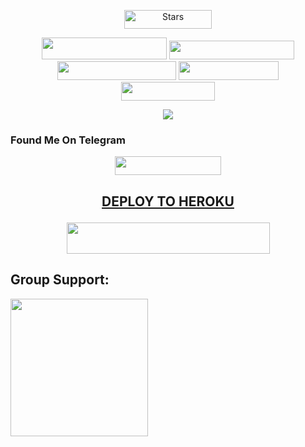 <p align="center">
    <a href="https://github.com/feriexp/JisooXRobot/stargazers"><img src="https://img.shields.io/github/stars/noob-kittu/YoneRobot?label=STARS&style=plastic&logo=github&color=F10070" alt="Stars"width="140" height="30" /></a>
</p>
<p align="center">
    <a href="https://github.com/feriexp/JisooXRobot"> <img src="https://img.shields.io/github/repo-size/noob-kittu/YoneRobot?color=orange&label=REPO-SIZE&logo=github&logoColor=green&style=plastic"width="200" height="35" /></a>
    <a href="https://github.com/feriexp/JisooXRobot/commits"> <img src="https://img.shields.io/github/last-commit/noob-kittu/YoneRobot?color=blue&label=LAST-COMMIT&logo=github&logoColor=green&style=plastic"width="200" height="30" /></a>
    <a href="https://github.com/feriexp/JisooXRobot/issues"> <img src="https://img.shields.io/github/issues/noob-kittu/YoneRobot?color=blueviolet&logo=github&label=ISSUE&logoColor=green&style=plastic"width="190" height="30" /></a>
    <a href="https://github.com/feriexp/JisooXRobot/network/members"> <img src="https://img.shields.io/github/forks/noob-kittu/YoneRobot?color=red&label=FORK&logo=github&logoColor=green&style=plastic"width="160" height="30" /></a>  
    <a href="https://pypi.org/project/Telethon/"> <img src="https://img.shields.io/pypi/v/telethon?color=yellow&label=TELETHON&logo=python&logoColor=green&style=plastic"width="150" height="30" /></a>
</p>

<p align="center">
  <img src="https://telegra.ph/file/d040d6fbf5919acbbe92c.jpg">
</p>

### Found Me On Telegram 

<p align="center"><a href="https://t.me/JisooXRobot"><img src="https://img.shields.io/badge/JISOO-BOT-blue?style=plastic&logo=telegram"width="170" height="30"/></p>



## <p align="center">DEPLOY TO HEROKU</p>

<p align="center"><a href="https://heroku.com/deploy?template=https://github.com/feriexp/JisooXRobot">
  <img src="https://img.shields.io/badge/Deploy%20To%20Heroku-aqua?style=flat&logo=heroku&logoColor=yellow" width="325" height="50.100" /></a></p>

## Group Support:

   <a href="https://t.me/JisooSupport"><img src="https://img.shields.io/badge/Group%20Support%3F-yes-green?&style=flat-square?&logo=telegram" width=220px></a></p>
